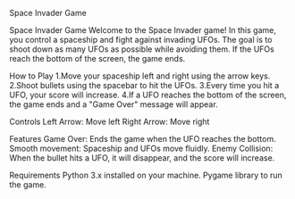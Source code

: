 Space Invader Game

Space Invader Game
Welcome to the Space Invader game!
In this game, you control a spaceship and fight against invading UFOs. The goal is to shoot down as
many UFOs as possible while avoiding them. If the UFOs reach the bottom of the screen, the game ends.

How to Play
1.Move your spaceship left and right using the arrow keys.
2.Shoot bullets using the spacebar to hit the UFOs.
3.Every time you hit a UFO, your score will increase.
4.If a UFO reaches the bottom of the screen, the game ends
 and a "Game Over" message will appear.

 Controls
Left Arrow: Move left
Right Arrow: Move right

Features
Game Over: Ends the game when the UFO reaches the bottom.
Smooth movement: Spaceship and UFOs move fluidly.
Enemy Collision: When the bullet hits a UFO, it will disappear, 
and the score will increase.

Requirements
Python 3.x installed on your machine.
Pygame library to run the game.